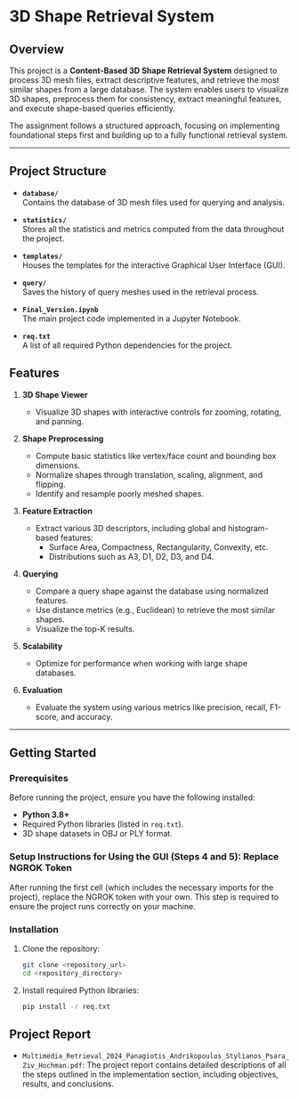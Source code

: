 # 3D Shape Retrieval System

## Overview
This project is a **Content-Based 3D Shape Retrieval System** designed to process 3D mesh files, extract descriptive features, and retrieve the most similar shapes from a large database. The system enables users to visualize 3D shapes, preprocess them for consistency, extract meaningful features, and execute shape-based queries efficiently.

The assignment follows a structured approach, focusing on implementing foundational steps first and building up to a fully functional retrieval system.

---
## Project Structure

- **`database/`**  
  Contains the database of 3D mesh files used for querying and analysis.

- **`statistics/`**  
  Stores all the statistics and metrics computed from the data throughout the project.

- **`templates/`**  
  Houses the templates for the interactive Graphical User Interface (GUI).

- **`query/`**  
  Saves the history of query meshes used in the retrieval process.

- **`Final_Version.ipynb`**  
  The main project code implemented in a Jupyter Notebook.

- **`req.txt`**  
  A list of all required Python dependencies for the project.

## Features
1. **3D Shape Viewer**  
   - Visualize 3D shapes with interactive controls for zooming, rotating, and panning.
   
2. **Shape Preprocessing**  
   - Compute basic statistics like vertex/face count and bounding box dimensions.
   - Normalize shapes through translation, scaling, alignment, and flipping.
   - Identify and resample poorly meshed shapes.

3. **Feature Extraction**  
   - Extract various 3D descriptors, including global and histogram-based features:
     - Surface Area, Compactness, Rectangularity, Convexity, etc.
     - Distributions such as A3, D1, D2, D3, and D4.

4. **Querying**  
   - Compare a query shape against the database using normalized features.
   - Use distance metrics (e.g., Euclidean) to retrieve the most similar shapes.
   - Visualize the top-K results.

5. **Scalability**  
   - Optimize for performance when working with large shape databases.

6. **Evaluation**  
   - Evaluate the system using various metrics like precision, recall, F1-score, and accuracy.

---

## Getting Started

### Prerequisites
Before running the project, ensure you have the following installed:
- **Python 3.8+**
- Required Python libraries (listed in `req.txt`).
- 3D shape datasets in OBJ or PLY format.

### Setup Instructions for Using the GUI (Steps 4 and 5): Replace NGROK Token
After running the first cell (which includes the necessary imports for the project), replace the NGROK token with your own. This step is required to ensure the project runs correctly on your machine.

### Installation
1. Clone the repository:
   ```bash
   git clone <repository_url>
   cd <repository_directory>
   ```
2. Install required Python libraries:
   ```bash
   pip install -r req.txt
   ```


## Project Report
- `Multimedia_Retrieval_2024_Panagiotis_Andrikopoulos_Stylianos_Psara_Ziv_Hochman.pdf`: The project report contains detailed descriptions of all the steps outlined in the implementation section, including objectives, results, and conclusions.























